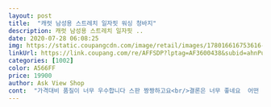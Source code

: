 ```yaml
---
layout: post 
title:  "캐럿 남성용 스트레치 일자핏 워싱 청바지" 
description: 캐럿 남성용 스트레치 일자핏 ..
date: 2020-07-28 06:08:25 
img: https://static.coupangcdn.com/image/retail/images/178016616753616-158b106d-2e44-4cc8-a08a-f4fcc9b9f35d.jpg 
linkUrl: https://link.coupang.com/re/AFFSDP?lptag=AF3600438&subid=ahnPublicAsk&pageKey=1579122401&itemId=2699939427&vendorItemId=70690303002&traceid=V0-113-f27c14018041f440 
categories: [1002] 
color: A566FF 
price: 19900 
author: Ask View Shop 
cont:  "가격대비 품질이 너무 우수합니다 스판 짱짱하고요<br/>결론은 너무 좋네요  어떤 바지는 분명히 일자핏이라고<br/>구매했으나 허리는 맞는데 허벅지는 너무 딱붙고 종아리까지<br/>그런데 이 바지는 정말 제가 찾던 바지 맞습니다.<br/><br/>다음엔 다른 색도 구매해야겠습니다.<br/><br/>바지 두께도 좋고 색도 마음에 듭니다<br/>붙어서 도저히 못 입어서 반품한적이 있습니다<br/>사이즈는 한치수 작은게 좋을것같아요<br/>아직 빨래는 안해서 물빠짐은 모르겠네요<br/>이것도 32로 주문했습니다.<br/><br/>일자핏이라 다리도 쫄바지가 아니고 적당합니다.<br/><br/>입으면 됩니다<br/>저는 181에 80키로 입니다 보통 32사이즈를 입어서<br/>주문했습니다.<br/> 청바지는 비싼건 필요없고 적당한거 사서<br/>청바지 후기입니다<br/>쿠팡에서 옷도 나오네요? 몰랐는데 괜찮아 보여서<br/>하체굵은데 딱맞음 신축성도 매우좋고 두께도 가을 봄 여름 까지 입을만함<br/>" 
---
```

